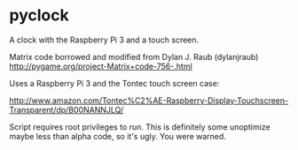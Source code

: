 # pyclock
A clock with the Raspberry Pi 3 and a touch screen.

Matrix code borrowed and modified from Dylan J. Raub (dylanjraub)
http://pygame.org/project-Matrix+code-756-.html

Uses a Raspberry Pi 3 and the Tontec touch screen case:

http://www.amazon.com/Tontec%C2%AE-Raspberry-Display-Touchscreen-Transparent/dp/B00NANNJLQ/

Script requires root privileges to run. This is definitely some unoptimize maybe less than alpha code, so it's ugly. You were warned.
